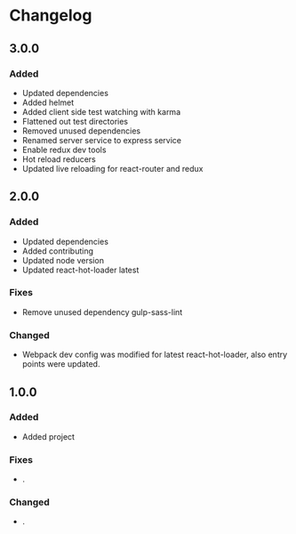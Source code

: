 # Changelog

## 3.0.0

### Added

* Updated dependencies
* Added helmet
* Added client side test watching with karma
* Flattened out test directories
* Removed unused dependencies
* Renamed server service to express service
* Enable redux dev tools
* Hot reload reducers
* Updated live reloading for react-router and redux


## 2.0.0

### Added

* Updated dependencies
* Added contributing
* Updated node version
* Updated react-hot-loader latest

### Fixes

* Remove unused dependency gulp-sass-lint

### Changed

* Webpack dev config was modified for latest react-hot-loader, also entry points were updated. 



## 1.0.0

### Added

* Added project

### Fixes

* .

### Changed

* .
